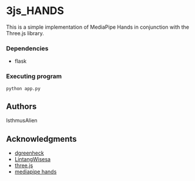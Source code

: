 # 3js_HANDS

This is a simple implementation of MediaPipe Hands in conjunction with the Three.js library.

### Dependencies

* flask

### Executing program

```
python app.py
```

## Authors

IsthmusAlien

## Acknowledgments

* [dgreenheck](https://github.com/dgreenheck/threejs-gltf-import)
* [LintangWisesa](https://github.com/LintangWisesa/MediaPipe-in-JavaScript/tree/master)
* [three.js](https://threejs.org/)
* [mediapipe hands](https://github.com/google-ai-edge/mediapipe/blob/master/docs/solutions/hands.md)